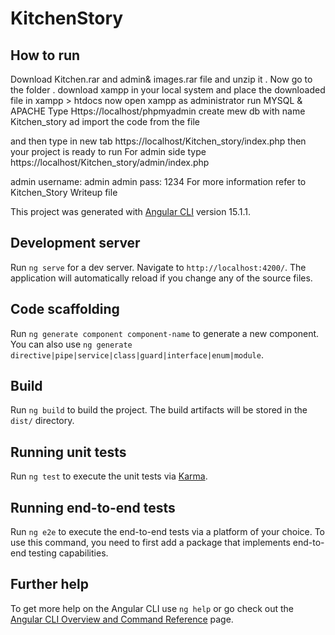 # KitchenStory


## How to run
 Download Kitchen.rar and admin& images.rar file and unzip it .
 Now go to the folder .
 download xampp in your local system and place the downloaded file in xampp > htdocs
 now open xampp as administrator run MYSQL & APACHE 
 Type Https://localhost/phpmyadmin
 create mew db with name Kitchen_story ad import the code from the file
 
 and then type in new tab
 https://localhost/Kitchen_story/index.php
 then your project is ready to run
 For admin side type 
  https://localhost/Kitchen_story/admin/index.php
  
  admin username: admin
  admin pass: 1234
  For more information refer to Kitchen_Story Writeup file










This project was generated with [Angular CLI](https://github.com/angular/angular-cli) version 15.1.1.

## Development server

Run `ng serve` for a dev server. Navigate to `http://localhost:4200/`. The application will automatically reload if you change any of the source files.

## Code scaffolding

Run `ng generate component component-name` to generate a new component. You can also use `ng generate directive|pipe|service|class|guard|interface|enum|module`.

## Build

Run `ng build` to build the project. The build artifacts will be stored in the `dist/` directory.

## Running unit tests

Run `ng test` to execute the unit tests via [Karma](https://karma-runner.github.io).

## Running end-to-end tests

Run `ng e2e` to execute the end-to-end tests via a platform of your choice. To use this command, you need to first add a package that implements end-to-end testing capabilities.

## Further help

To get more help on the Angular CLI use `ng help` or go check out the [Angular CLI Overview and Command Reference](https://angular.io/cli) page.
